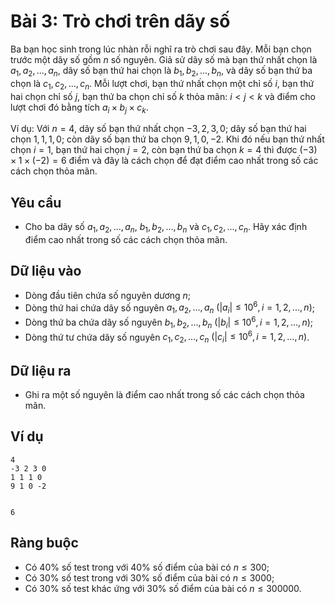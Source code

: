 # Bài 3: Trò chơi trên dãy số

Ba bạn học sinh trong lúc nhàn rỗi nghĩ ra trò chơi sau đây. Mỗi bạn chọn trước một dãy số gồm $n$ số nguyên. Giả sử dãy số mà bạn thứ nhất chọn là $a_1, a_2, ..., a_n$, dãy số bạn thứ hai chọn là $b_1, b_2, ..., b_n$, và dãy số bạn thứ ba chọn là $c_1, c_2, ..., c_n$. Mỗi lượt chơi, bạn thứ nhất chọn một chỉ số $i$, bạn thứ hai chọn chỉ số $j$, bạn thứ ba chọn chỉ số $k$ thỏa mãn: $i < j < k$ và điểm cho lượt chơi đó bằng tích $a_i \times b_j \times c_k$.

Ví dụ: Với $n = 4$, dãy số bạn thứ nhất chọn $-3, 2, 3, 0$; dãy số bạn thứ hai chọn $1, 1, 1, 0$; còn dãy số bạn thứ ba chọn $9, 1, 0, -2$. Khi đó nếu bạn thứ nhất chọn $i = 1$, bạn thứ hai chọn $j = 2$, còn bạn thứ ba chọn $k = 4$ thì được $( -3 ) \times 1 \times ( -2 ) = 6$ điểm và đây là cách chọn để đạt điểm cao nhất trong số các cách chọn thỏa mãn.

## Yêu cầu

- Cho ba dãy số $a_1, a_2, ..., a_n$, $b_1, b_2, ..., b_n$ và $c_1, c_2, ..., c_n$. Hãy xác định điểm cao nhất trong số các cách chọn thỏa mãn.

## Dữ liệu vào

  - Dòng đầu tiên chứa số nguyên dương $n$;
  - Dòng thứ hai chứa dãy số nguyên $a_1, a_2, ..., a_n$ $(|a_i| \le 10^6, i = 1, 2, ..., n)$;
  - Dòng thứ ba chứa dãy số nguyên $b_1, b_2, ..., b_n$ $(|b_i| \le 10^6, i = 1, 2, ..., n)$;
  - Dòng thứ tư chứa dãy số nguyên $c_1, c_2, ..., c_n$ $(|c_i| \le 10^6, i = 1, 2, ..., n)$.

## Dữ liệu ra

- Ghi ra một số nguyên là điểm cao nhất trong số các cách chọn thỏa mãn.

## Ví dụ

    4
    -3 2 3 0
    1 1 1 0
    9 1 0 -2


    6

## Ràng buộc

- Có 40% số test trong với 40% số điểm của bài có $n \le 300$;
- Có 30% số test trong với 30% số điểm của bài có $n \le 3000$;
- Có 30% số test khác ứng với 30% số điểm của bài có $n \le 300000$.